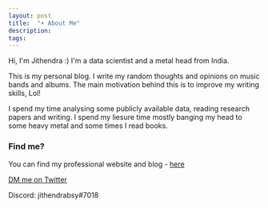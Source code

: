 ```yaml
---
layout: post
title:  "☀︎ About Me"
description: 
tags: 
---
```


Hi, I'm Jithendra :)  I'm a data scientist and a metal head from India. 


This is my personal blog. I write my random thoughts and opinions on music bands and albums. The main motivation behind this is to improve my writing skills, Lol!


I spend my time analysing some publicly available data, reading research papers and writing.
I spend my liesure time mostly banging my head to some heavy metal and some times I read books. 

### Find me?

You can find my professional website and blog - [here](https://jithendrabsy.me/)

[DM me on Twitter](https://twitter.com/jithendrabsy)

Discord: jithendrabsy#7018
